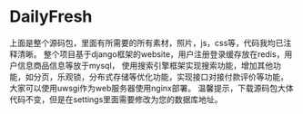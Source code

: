 # DailyFresh
上面是整个源码包，里面有所需要的所有素材，照片，js，css等，代码我均已注释清晰。
整个项目基于django框架的website，用户注册登录缓存放在redis，用户信息商品信息等放于mysql，
使用搜索引擎框架实现搜索功能，增加其他功能，如分页，乐观锁，分布式存储等优化功能，实现接口对接付款评价等功能，
大家可以使用uwsgi作为web服务器使用nginx部署。
温馨提示，下载源码包大体代码不变，但是在settings里面需要修改为您的数据库地址。
